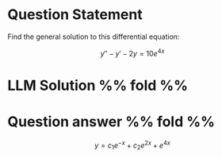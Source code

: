 # Question Statement
Find the general solution to this differential equation:

$$
y'' - y' - 2y = 10e^{4x}
$$

# LLM Solution %% fold %%


# Question answer %% fold %%
$$
y = c_1e^{-x} + c_2e^{2x} + e^{4x}
$$